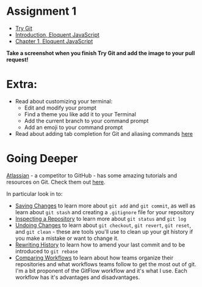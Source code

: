 # Assignment 1
* [Try Git](https://www.codeschool.com/courses/try-git)
* [Introduction, Eloquent JavaScript](http://eloquentjavascript.net/00_intro.html)
* [Chapter 1, Eloquent JavaScript](http://eloquentjavascript.net/01_values.html)

**Take a screenshot when you finish Try Git and add the image to your pull request!**

# Extra:
* Read about customizing your terminal:
  * Edit and modify your prompt
  * Find a theme you like add it to your Terminal
  * Add the current branch to your command prompt
  * Add an emoji to your command prompt
* Read about adding tab completion for Git and aliasing commands [here](https://git-scm.com/book/en/v1/Git-Basics-Tips-and-Tricks)

# Going Deeper
[Atlassian](https://www.atlassian.com) - a competitor to GitHub - has some amazing tutorials and resources on Git. Check them out [here](https://www.atlassian.com/git/tutorials).

In particular look in to:
* [Saving Changes](https://www.atlassian.com/git/tutorials/saving-changes) to learn more about `git add` and `git commit`, as well as learn about `git stash` and creating a `.gitignore` file for your repository
* [Inspecting a Repository](https://www.atlassian.com/git/tutorials/inspecting-a-repository) to learn more about `git status` and `git log`
* [Undoing Changes](https://www.atlassian.com/git/tutorials/undoing-changes) to learn about `git checkout`, `git revert`, `git reset`, and `git clean` - these are tools you'll use to clean up your git history if you make a mistake or want to change it.
* [Rewriting History](https://www.atlassian.com/git/tutorials/rewriting-history) to learn how to amend your last commit and to be introduced to `git rebase`
* [Comparing Workflows](https://www.atlassian.com/git/tutorials/comparing-workflows) to learn about how teams organize their repositories and what workflows teams follow to get the most out of git. I'm a bit proponent of the GitFlow workflow and it's what I use. Each workflow has it's advantages and disadvantages.

